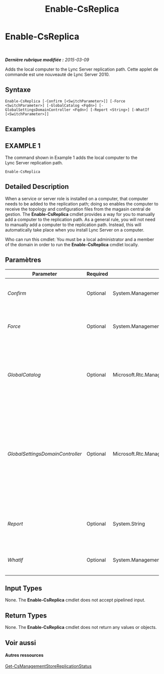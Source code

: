 ﻿---
title: Enable-CsReplica
TOCTitle: Enable-CsReplica
ms:assetid: 4a745da5-5b09-4b5a-8ab6-8b8b03d7afc6
ms:mtpsurl: https://technet.microsoft.com/fr-fr/library/Gg425965(v=OCS.15)
ms:contentKeyID: 49297143
ms.date: 05/20/2016
mtps_version: v=OCS.15
ms.translationtype: HT
---

# Enable-CsReplica

 

_**Dernière rubrique modifiée :** 2015-03-09_

Adds the local computer to the Lync Server replication path. Cette applet de commande est une nouveauté de Lync Server 2010.

## Syntaxe

    Enable-CsReplica [-Confirm [<SwitchParameter>]] [-Force <SwitchParameter>] [-GlobalCatalog <Fqdn>] [-GlobalSettingsDomainController <Fqdn>] [-Report <String>] [-WhatIf [<SwitchParameter>]]

## Examples

## EXAMPLE 1

The command shown in Example 1 adds the local computer to the Lync Server replication path.

    Enable-CsReplica

## Detailed Description

When a service or server role is installed on a computer, that computer needs to be added to the replication path; doing so enables the computer to receive the topology and configuration files from the magasin central de gestion. The **Enable-CsReplica** cmdlet provides a way for you to manually add a computer to the replication path. As a general rule, you will not need to manually add a computer to the replication path. Instead, this will automatically take place when you install Lync Server on a computer.

Who can run this cmdlet: You must be a local administrator and a member of the domain in order to run the **Enable-CsReplica** cmdlet locally.

## Paramètres


<table>
<colgroup>
<col style="width: 25%" />
<col style="width: 25%" />
<col style="width: 25%" />
<col style="width: 25%" />
</colgroup>
<thead>
<tr class="header">
<th>Parameter</th>
<th>Required</th>
<th>Type</th>
<th>Description</th>
</tr>
</thead>
<tbody>
<tr class="odd">
<td><p><em>Confirm</em></p></td>
<td><p>Optional</p></td>
<td><p>System.Management.Automation.SwitchParameter</p></td>
<td><p>Vous demande confirmation avant d’exécuter la commande.</p></td>
</tr>
<tr class="even">
<td><p><em>Force</em></p></td>
<td><p>Optional</p></td>
<td><p>System.Management.Automation.SwitchParameter</p></td>
<td><p>Suppresses the display of any non-fatal error message that might occur when running the command.</p></td>
</tr>
<tr class="odd">
<td><p><em>GlobalCatalog</em></p></td>
<td><p>Optional</p></td>
<td><p>Microsoft.Rtc.Management.Deploy.Fqdn</p></td>
<td><p>Fully qualified domain name (FQDN) of a global catalog server in your domain. This parameter is not required if you are running the <strong>Enable-CsReplica</strong> cmdlet on a computer with an account in your domain.</p></td>
</tr>
<tr class="even">
<td><p><em>GlobalSettingsDomainController</em></p></td>
<td><p>Optional</p></td>
<td><p>Microsoft.Rtc.Management.Deploy.Fqdn</p></td>
<td><p>FQDN of a domain controller where global settings are stored. If global settings are stored in the System container in services de domaine Active Directory, then this parameter must point to the root domain controller. If global settings are stored in the Configuration container, then any domain controller can be used and this parameter can be omitted.</p></td>
</tr>
<tr class="odd">
<td><p><em>Report</em></p></td>
<td><p>Optional</p></td>
<td><p>System.String</p></td>
<td><p>Enables you to specify a file path for the log file created when the cmdlet runs. For example: -Report &quot;C:\Logs\EnableReplica.html&quot;</p></td>
</tr>
<tr class="even">
<td><p><em>WhatIf</em></p></td>
<td><p>Optional</p></td>
<td><p>System.Management.Automation.SwitchParameter</p></td>
<td><p>Décrit ce qui se passe si vous exécutez la commande sans l’exécuter réellement.</p></td>
</tr>
</tbody>
</table>


## Input Types

None. The **Enable-CsReplica** cmdlet does not accept pipelined input.

## Return Types

None. The **Enable-CsReplica** cmdlet does not return any values or objects.

## Voir aussi

#### Autres ressources

[Get-CsManagementStoreReplicationStatus](get-csmanagementstorereplicationstatus.md)

